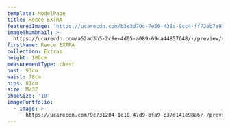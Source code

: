 ```yaml
---
template: ModelPage
title: Reece EXTRA
featuredImage: 'https://ucarecdn.com/b3e3d70c-7e50-428a-9cc4-ff72eb7e975e/'
imageThumbnail: >-
  https://ucarecdn.com/a52ad3b5-2c9e-4d05-a089-69ca44857648/-/preview/-/rotate/90/
firstName: Reece EXTRA
collection: Extras
height: 180cm
measurementType: chest
bust: 93cm
waist: 78cm
hips: 81cm
size: M/32
shoeSize: '10'
imagePortfolio:
  - image: >-
      https://ucarecdn.com/9c731204-1c18-47d9-bfa9-c37d141e98a6/-/preview/-/rotate/90/
---
```


